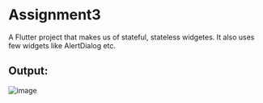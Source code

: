 # Assignment3

A Flutter project that makes us of stateful, stateless widgetes. It also uses few widgets like AlertDialog etc.

## Output:

![image](https://user-images.githubusercontent.com/23033867/124633888-5f030100-dea3-11eb-8cf8-1eab31bdd05e.png)

